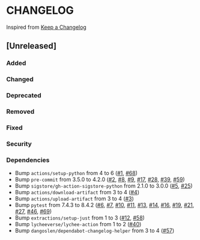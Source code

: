 # CHANGELOG
Inspired from [Keep a Changelog](https://keepachangelog.com/en/1.0.0/)

## [Unreleased]
### Added
### Changed
### Deprecated
### Removed
### Fixed
### Security
### Dependencies
- Bump `actions/setup-python` from 4 to 6 ([#1](https://github.com/MechanicalFlower/python-template/pull/1), [#68](https://github.com/MechanicalFlower/python-template/pull/68))
- Bump `pre-commit` from 3.5.0 to 4.2.0 ([#2](https://github.com/MechanicalFlower/python-template/pull/2), [#8](https://github.com/MechanicalFlower/python-template/pull/8), [#9](https://github.com/MechanicalFlower/python-template/pull/9), [#17](https://github.com/MechanicalFlower/python-template/pull/17), [#28](https://github.com/MechanicalFlower/python-template/pull/28), [#39](https://github.com/MechanicalFlower/python-template/pull/39), [#59](https://github.com/MechanicalFlower/python-template/pull/59))
- Bump `sigstore/gh-action-sigstore-python` from 2.1.0 to 3.0.0 ([#5](https://github.com/MechanicalFlower/python-template/pull/5), [#25](https://github.com/MechanicalFlower/python-template/pull/25))
- Bump `actions/download-artifact` from 3 to 4 ([#4](https://github.com/MechanicalFlower/python-template/pull/4))
- Bump `actions/upload-artifact` from 3 to 4 ([#3](https://github.com/MechanicalFlower/python-template/pull/3))
- Bump `pytest` from 7.4.3 to 8.4.2 ([#6](https://github.com/MechanicalFlower/python-template/pull/6), [#7](https://github.com/MechanicalFlower/python-template/pull/7), [#10](https://github.com/MechanicalFlower/python-template/pull/10), [#11](https://github.com/MechanicalFlower/python-template/pull/11), [#13](https://github.com/MechanicalFlower/python-template/pull/13), [#14](https://github.com/MechanicalFlower/python-template/pull/14), [#16](https://github.com/MechanicalFlower/python-template/pull/16), [#19](https://github.com/MechanicalFlower/python-template/pull/19), [#21](https://github.com/MechanicalFlower/python-template/pull/21), [#27](https://github.com/MechanicalFlower/python-template/pull/27), [#46](https://github.com/MechanicalFlower/python-template/pull/46), [#69](https://github.com/MechanicalFlower/python-template/pull/69))
- Bump `extractions/setup-just` from 1 to 3 ([#12](https://github.com/MechanicalFlower/python-template/pull/12), [#58](https://github.com/MechanicalFlower/python-template/pull/58))
- Bump `lycheeverse/lychee-action` from 1 to 2 ([#40](https://github.com/MechanicalFlower/python-template/pull/40))
- Bump `dangoslen/dependabot-changelog-helper` from 3 to 4 ([#57](https://github.com/MechanicalFlower/python-template/pull/57))
